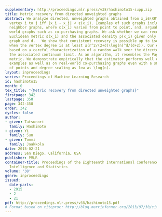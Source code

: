 ```yaml
---
supplementary: http://proceedings.mlr.press/v38/hashimoto15-supp.zip
title: Metric recovery from directed unweighted graphs
abstract: We analyze directed, unweighted graphs obtained from x_i∈\RR^d by connecting
  vertex i to j iff |x_i - x_j| < ε(x_i). Examples of such graphs include k-nearest
  neighbor graphs, where ε(x_i) varies from point to point, and, arguably, many real
  world graphs such as co-purchasing graphs. We ask whether we can recover the underlying
  Euclidean metric ε(x_i) and the associated density p(x_i) given only the directed
  graph and d.   We show that consistent recovery is possible up to isometric scaling
  when the vertex degree is at least ω(n^2/(2+d)\log(n)^d/(d+2)). Our estimator is
  based on a careful characterization of a random walk over the directed graph and
  the associated continuum limit. As an algorithm, it resembles the PageRank centrality
  metric. We demonstrate empirically that the estimator performs well on simulated
  examples as well as on real-world co-purchasing graphs even with a small number
  of points and degree scaling as low as \log(n).
layout: inproceedings
series: Proceedings of Machine Learning Research
id: hashimoto15
month: 0
tex_title: "{Metric recovery from directed unweighted graphs}"
firstpage: 342
lastpage: 350
page: 342-350
order: 342
cycles: false
author:
- given: Tatsunori
  family: Hashimoto
- given: Yi
  family: Sun
- given: Tommi
  family: Jaakkola
date: 2015-02-21
address: San Diego, California, USA
publisher: PMLR
container-title: Proceedings of the Eighteenth International Conference on Artificial
  Intelligence and Statistics
volume: '38'
genre: inproceedings
issued:
  date-parts:
  - 2015
  - 2
  - 21
pdf: http://proceedings.mlr.press/v38/hashimoto15.pdf
# Format based on citeproc: http://blog.martinfenner.org/2013/07/30/citeproc-yaml-for-bibliographies/
---
```

